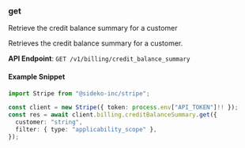 
### get <a name="get"></a>
Retrieve the credit balance summary for a customer

<p>Retrieves the credit balance summary for a customer.</p>

**API Endpoint**: `GET /v1/billing/credit_balance_summary`

#### Example Snippet

```typescript
import Stripe from "@sideko-inc/stripe";

const client = new Stripe({ token: process.env["API_TOKEN"]!! });
const res = await client.billing.creditBalanceSummary.get({
  customer: "string",
  filter: { type: "applicability_scope" },
});
```
